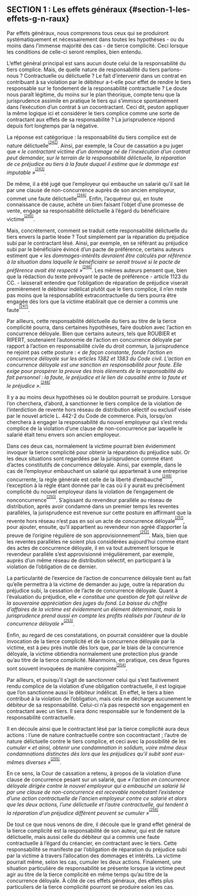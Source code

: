 ## SECTION 1 : Les effets généraux {#section-1-les-effets-g-n-raux}

Par effets généraux, nous comprenons tous ceux qui se produiront systématiquement et nécessairement dans toutes les hypothèses - ou du moins dans l’immense majorité des cas - de tierce complicité. Ceci lorsque les conditions de celle-ci seront remplies, bien entendu.

L’effet général principal est sans aucun doute celui de la responsabilité du tiers complice. Mais, de quelle nature de responsabilité du tiers parlons-nous ? Contractuelle ou délictuelle ? Le fait d’intervenir dans un contrat en contribuant à sa violation par le débiteur a-t-elle pour effet de rendre le tiers responsable sur le fondement de la responsabilité contractuelle ? Le doute nous paraît légitime, du moins sur le plan théorique, compte tenu que la jurisprudence assimile en pratique le tiers qui s’immisce spontanément dans l’exécution d’un contrat à un cocontractant. Ceci dit, peuton appliquer la même logique ici et considérer le tiers complice comme une sorte de contractant aux effets de sa responsabilité ? La jurisprudence répond depuis fort longtemps par la négative.

La réponse est catégorique : la responsabilité du tiers complice est de nature délictuelle<sup><sup id="11397449176964-footnote-ref-242"><a href="#11397449176964-footnote-242">[242]</a></sup></sup>. Ainsi, par exemple, la Cour de cassation a pu juger que _« le contractant victime d’un dommage né de l’inexécution d’un contrat peut demander, sur le terrain de la responsabilité délictuelle, la réparation de ce préjudice au tiers à la faute duquel il estime que le dommage est imputable »_<sup><sup id="11397449176964-footnote-ref-243"><a href="#11397449176964-footnote-243">[243]</a></sup></sup>_._

De même, il a été jugé que l’employeur qui embauche un salarié qu’il sait lié par une clause de non-concurrence auprès de son ancien employeur, commet une faute délictuelle<sup><sup id="11397449176964-footnote-ref-244"><a href="#11397449176964-footnote-244">[244]</a></sup></sup>. Enfin, l’acquéreur qui, en toute connaissance de cause, achète un bien faisant l’objet d’une promesse de vente, engage sa responsabilité délictuelle à l’égard du bénéficiaire victime<sup><sup id="11397449176964-footnote-ref-245"><a href="#11397449176964-footnote-245">[245]</a></sup></sup>.

Mais, concrètement, comment se traduit cette responsabilité délictuelle du tiers envers la partie lésée ? Tout simplement par la réparation du préjudice subi par le contractant lésé. Ainsi, par exemple, en se référant au préjudice subi par le bénéficiaire évincé d’un pacte de préférence, certains auteurs estiment que _« les dommages-intérêts devraient être calculés par référence à la situation dans laquelle le bénéficiaire se serait trouvé si le pacte de préférence avait été respecté »_<sup><sup id="11397449176964-footnote-ref-246"><a href="#11397449176964-footnote-246">[246]</a></sup></sup>. Les mêmes auteurs pensent que, bien que la rédaction du texte prévoyant le pacte de préférence - article 1123 du CC. - laisserait entendre que l’obligation de réparation de préjudice viserait premièrement le débiteur indélicat plutôt que le tiers complice, il n’en reste pas moins que la responsabilité extracontractuelle du tiers pourra être engagée dès lors que la victime établirait que ce dernier a commis une faute<sup><sup id="11397449176964-footnote-ref-247"><a href="#11397449176964-footnote-247">[247]</a></sup></sup>.

Par ailleurs, cette responsabilité délictuelle du tiers au titre de la tierce complicité pourra, dans certaines hypothèses, faire doublon avec l’action en concurrence déloyale. Bien que certains auteurs, tels que ROUBIER et RIPERT, soutenaient l’autonomie de l’action en concurrence déloyale par rapport à l’action en responsabilité civile du droit commun, la jurisprudence ne rejoint pas cette posture : _« de façon constante, fonde l’action en concurrence déloyale sur les articles 1382 et 1383 du Code civil. L’action en concurrence déloyale est une sanction en responsabilité pour faute. Elle exige pour prospérer la preuve des trois éléments de la responsabilité du fait personnel : la faute, le préjudice et le lien de causalité entre la faute et le préjudice »._<sup><sup id="11397449176964-footnote-ref-248"><a href="#11397449176964-footnote-248">[248]</a></sup></sup>

Il y a au moins deux hypothèses où le doublon pourrait se produire. Lorsque l’on cherchera, d’abord, à sanctionner le tiers complice de la violation de l’interdiction de revente hors réseau de distribution sélectif ou exclusif visée par le nouvel article L. 442-2 du Code de commerce. Puis, lorsqu’on cherchera à engager la responsabilité du nouvel employeur qui s’est rendu complice de la violation d’une clause de non-concurrence par laquelle le salarié était tenu envers son ancien employeur.

Dans ces deux cas, normalement la victime pourrait bien évidemment invoquer la tierce complicité pour obtenir la réparation du préjudice subi. Or les deux situations sont regardées par la jurisprudence comme étant d’actes constitutifs de concurrence déloyale. Ainsi, par exemple, dans le cas de l’employeur embauchant un salarié qui appartenait à une entreprise concurrente, la règle générale est celle de la liberté d’embauche<sup><sup id="11397449176964-footnote-ref-249"><a href="#11397449176964-footnote-249">[249]</a></sup></sup>, l’exception à la règle étant donnée par le cas où il y aurait eu précisément complicité du nouvel employeur dans la violation de l’engagement de nonconcurrence<sup><sup id="11397449176964-footnote-ref-250"><a href="#11397449176964-footnote-250">[250]</a></sup></sup>. S’agissant du revendeur parallèle au réseau de distribution, après avoir condamné dans un premier temps les reventes parallèles, la jurisprudence est revenue sur cette posture en affirmant que la revente hors réseau n’est pas en soi un acte de concurrence déloyale<sup><sup id="11397449176964-footnote-ref-251"><a href="#11397449176964-footnote-251">[251]</a></sup></sup>, pour ajouter, ensuite, qu’il appartient au revendeur non agréé d’apporter la preuve de l’origine régulière de son approvisionnement<sup><sup id="11397449176964-footnote-ref-252"><a href="#11397449176964-footnote-252">[252]</a></sup></sup>. Mais, bien que les reventes parallèles ne soient plus considérées aujourd’hui comme étant des actes de concurrence déloyale, il en va tout autrement lorsque le revendeur parallèle s’est approvisionné irrégulièrement, par exemple, auprès d’un même réseau de distribution sélectif, en participant à la violation de l’obligation de ce dernier.

La particularité de l’exercice de l’action de concurrence déloyale tient au fait qu’elle permettra à la victime de demander au juge, outre la réparation du préjudice subi, la cessation de l’acte de concurrence déloyale. Quant à l’évaluation du préjudice, elle _« constitue une question de fait qui relève de la souveraine appréciation des juges du fond. La baisse du chiffre d’affaires de la victime est évidemment un élément déterminant, mais la jurisprudence prend aussi en compte les profits réalisés par l’auteur de la concurrence déloyale »<sup><sup id="11397449176964-footnote-ref-253"><a href="#11397449176964-footnote-253">[253]</a></sup></sup>_.

Enfin, au regard de ces constatations, on pourrait considérer que la double invocation de la tierce complicité et de la concurrence déloyale par la victime, est à peu près inutile dès lors que, par le biais de la concurrence déloyale, la victime obtiendra normalement une protection plus grande qu’au titre de la tierce complicité. Néanmoins, en pratique, ces deux figures sont souvent invoquées de manière conjointe<sup><sup id="11397449176964-footnote-ref-254"><a href="#11397449176964-footnote-254">[254]</a></sup></sup>.

Par ailleurs, et puisqu’il s’agit de sanctionner celui qui s’est fautivement rendu complice de la violation d’une obligation contractuelle, il est logique que l’on sanctionne aussi le débiteur indélicat. En effet, le tiers a bien contribué à la violation de l’obligation, mais cela ne décharge aucunement le débiteur de sa responsabilité. Celui-ci n’a pas respecté son engagement en contractant avec un tiers. Il sera donc responsable sur le fondement de la responsabilité contractuelle.

Il en découle ainsi que le contractant lésé par la tierce complicité aura deux actions : l’une de nature contractuelle contre son cocontractant ; l’autre de nature délictuelle contre le tiers complice, et ceci avec la possibilité de les _cumuler_ _« et ainsi, obtenir une condamnation in solidum, voire même deux condamnations distinctes dès lors que les préjudices qu’il subit sont eux-mêmes diverses »_<sup><sup id="11397449176964-footnote-ref-255"><a href="#11397449176964-footnote-255">[255]</a></sup></sup>.

En ce sens, la Cour de cassation a retenu, à propos de la violation d’une clause de concurrence pesant sur un salarié, que _« l’action en concurrence déloyale dirigée contre le nouvel employeur qui a embauché un salarié lié par une clause de non-concurrence est recevable nonobstant l’existence d’une action contractuelle de l’ancien employeur contre ce salarié et alors que les deux actions, l’une délictuelle et l’autre contractuelle, qui tendent à la réparation d’un préjudice diffèrent peuvent se cumuler »_<sup><sup id="11397449176964-footnote-ref-256"><a href="#11397449176964-footnote-256">[256]</a></sup></sup>_._

De tout ce que nous venons de dire, il découle que le grand effet général de la tierce complicité est la responsabilité de son auteur, qui est de nature délictuelle, mais aussi celle du débiteur qui a commis une faute contractuelle à l’égard du créancier, en contractant avec le tiers. Cette responsabilité se manifeste par l’obligation de réparation du préjudice subi par la victime à travers l’allocation des dommages et intérêts. La victime pourrait même, selon les cas, cumuler les deux actions. Finalement, une situation particulière de responsabilité se présente lorsque la victime peut agir au titre de la tierce complicité en même temps qu’au titre de la concurrence déloyale. À côté de ces effets généraux, des effets plus particuliers de la tierce complicité pourront se produire selon les cas.

[^242]: Cass. civ. 1, 17 oct. 1958 : D . 1958, Jurisp. 763\. ; Cass. Com., 3 janvier 1964 : Bull. civ ., III, n° 4\. ; Cass. civ. 3, 8 juillet 1975 : D. 1975, IR, 200 ; Gaz. Pal . 1975, 2, 781\. ; Cass. com., 13 mars 1979 : D .1980, jurisp. 1, note Y. SERRA.

[^243]: Cass. civ. 1, 26 janvier 1999, nº 96-20782, Bull. civ. I, nº 32

[^244]: Cass. com., 27 juin 1972, nº 71-11151, _Bull. civ._ IV, nº 198

[^245]: Cass. civ. 3, 8 juillet 1975, nº 73-14486, _Bull. civ._ III, nº 249

[^246]: O. DESHAYES, T. GENICON, Y-M LAITHIER, _Réforme du droit des contrats, du régime général et de la preuve des obligations_, commentaire article par article, LexisNexis, 2º ed. 2018, p. 170

[^247]: V. O. DESHAYES, T. GENICON, Y-M LAITHIER, _ibid.._

[^248]: J.B. BLAISE, R. DESGORCES, _Droit des affaires_, LGDJ, 2015, 8º éd., p. 341

[^249]: Cass. com. 19 octobre 1999, _BRDA_1992/22, p. 8

[^250]: Cass. com. 29 janvier 2008, _BRDA_2008/4, nº 20

[^251]: Cass. com 10 février 1998, D. 1998, som. 331, 3º espèce.

[^252]: Cass. com. 19 octobre 1999, _D. aff._2000.341, note L. Mauger-Vielpeau

[^253]: BLAISE J. Bernard, DESGORCES Richard, _Droit des affaires_, LGDJ, 2015, 8º éd., p. 347\.

[^254]: En ce sens voir par ex. : CA Caen 18 octobre 2018

[^255]: B. FAGES, _Droit des obligations,_ LGDJ, 6ª éd., 2016, p. 206

[^256]: Cass. com., 24 mars 1988, nº 96-15694, _Bull. civ._ IV, nº 111